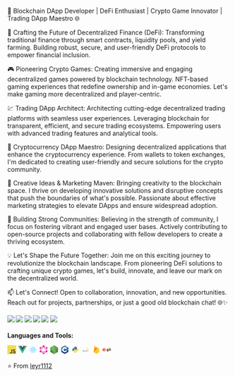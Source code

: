 🚀 Blockchain DApp Developer | DeFi Enthusiast | Crypto Game Innovator | Trading DApp Maestro 🌐

🔗 Crafting the Future of Decentralized Finance (DeFi):
Transforming traditional finance through smart contracts, liquidity pools, and yield farming. Building robust, secure, and user-friendly DeFi protocols to empower financial inclusion.

🎮 Pioneering Crypto Games:
Creating immersive and engaging decentralized games powered by blockchain technology. NFT-based gaming experiences that redefine ownership and in-game economies. Let's make gaming more decentralized and player-centric.

💹 Trading DApp Architect:
Architecting cutting-edge decentralized trading platforms with seamless user experiences. Leveraging blockchain for transparent, efficient, and secure trading ecosystems. Empowering users with advanced trading features and analytical tools.

💱 Cryptocurrency DApp Maestro:
Designing decentralized applications that enhance the cryptocurrency experience. From wallets to token exchanges, I'm dedicated to creating user-friendly and secure solutions for the crypto community.

🌈 Creative Ideas & Marketing Maven:
Bringing creativity to the blockchain space. I thrive on developing innovative solutions and disruptive concepts that push the boundaries of what's possible. Passionate about effective marketing strategies to elevate DApps and ensure widespread adoption.

👥 Building Strong Communities:
Believing in the strength of community, I focus on fostering vibrant and engaged user bases. Actively contributing to open-source projects and collaborating with fellow developers to create a thriving ecosystem.

💡 Let's Shape the Future Together:
Join me on this exciting journey to revolutionize the blockchain landscape. From pioneering DeFi solutions to crafting unique crypto games, let's build, innovate, and leave our mark on the decentralized world.

📫 Let's Connect!
Open to collaboration, innovation, and new opportunities. Reach out for projects, partnerships, or just a good old blockchain chat! 🌐✨

####      ![](https://img.shields.io/badge/Blockchain-%3C%2F%3E-blueviolet) ![](https://img.shields.io/badge/Solidity-%3C%2F%3E-yellow) ![](https://img.shields.io/badge/Typescript-%7C-0%2C%2022%2C%20100) ![](https://img.shields.io/badge/Web3.js-%7C-yellowgreen) ![](https://img.shields.io/badge/Smart%20Contracts-%7C-blue) ![](https://img.shields.io/badge/Cryptocurrency-%7C-ff69b4)

**Languages and Tools:**   

<code><img height="20" src="https://raw.githubusercontent.com/github/explore/80688e429a7d4ef2fca1e82350fe8e3517d3494d/topics/javascript/javascript.png"></code>
<code><img height="20" src="https://raw.githubusercontent.com/github/explore/80688e429a7d4ef2fca1e82350fe8e3517d3494d/topics/vue/vue.png"></code>
<code><img height="20" src="https://raw.githubusercontent.com/github/explore/80688e429a7d4ef2fca1e82350fe8e3517d3494d/topics/react/react.png"></code>
<code><img height="20" src="https://raw.githubusercontent.com/github/explore/5c058a388828bb5fde0bcafd4bc867b5bb3f26f3/topics/graphql/graphql.png"></code>
<code><img height="20" src="https://raw.githubusercontent.com/github/explore/80688e429a7d4ef2fca1e82350fe8e3517d3494d/topics/nodejs/nodejs.png"></code>
<code><img height="20" src="https://raw.githubusercontent.com/github/explore/80688e429a7d4ef2fca1e82350fe8e3517d3494d/topics/cpp/cpp.png"></code>
<code><img height="20" src="https://raw.githubusercontent.com/github/explore/80688e429a7d4ef2fca1e82350fe8e3517d3494d/topics/python/python.png"></code>
<code><img height="20" src="https://raw.githubusercontent.com/github/explore/80688e429a7d4ef2fca1e82350fe8e3517d3494d/topics/mysql/mysql.png"></code>
<code><img height="20" src="https://raw.githubusercontent.com/github/explore/80688e429a7d4ef2fca1e82350fe8e3517d3494d/topics/firebase/firebase.png"></code>
<code><img height="20" src="https://raw.githubusercontent.com/github/explore/80688e429a7d4ef2fca1e82350fe8e3517d3494d/topics/git/git.png"></code>

⭐️ From [leyr1112](https://github.com/leyr1112)
